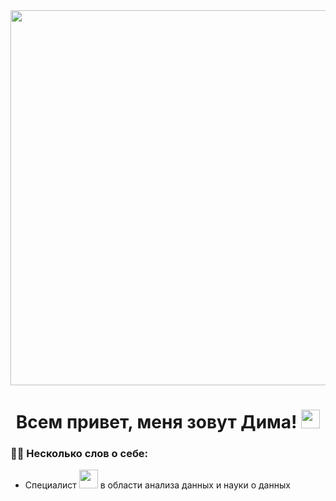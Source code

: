 

<div id="header" align="center">
  <img src="https://media.giphy.com/media/7c8QeB0VMddFOuu4iR/giphy.gif" width="600"/>
  
  <h1>
  Всем привет, меня зовут Дима!
  <img src="https://media.giphy.com/media/hvRJCLFzcasrR4ia7z/giphy.gif" width="30px"/>
</h1>
  
</div>


### :man_technologist: Несколько слов о себе:

 - Cпециалист <img src="https://media.giphy.com/media/WUlplcMpOCEmTGBtBW/giphy.gif" width="30"> в области анализа данных и науки о данных 
